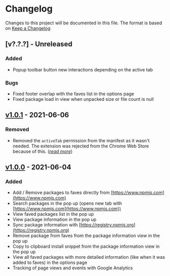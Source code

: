 # Changelog

Changes to this project will be documented in this file.
The format is based on [Keep a Changelog](https://keepachangelog.com/en/1.0.0/)

## [v?.?.?] - Unreleased

### Added
- Popup toolbar button new interactions depending on the active tab

### Bugs
- Fixed footer overlap with the faves list in the options page
- Fixed package load in view when unpacked size or file count is null

## [v1.0.1] - 2021-06-06

### Removed
- Removed the `activeTab` permission from the manifest as it wasn't needed. The extension was rejected from the Chrome Web Store because of this. ([*read more*](https://developer.chrome.com/docs/webstore/program_policies/#permissions))

## [v1.0.0] - 2021-06-04

### Added
- Add / Remove packages to faves directly from [https://www.npmjs.com](https://www.npmjs.com)
- Search packages in the pop up (opens new tab with [https://www.npmjs.com](https://www.npmjs.com))
- View faved packages list in the pop up
- View package information in the pop up
- Sync package information with [https://registry.npmjs.org](https://registry.npmjs.org)
- Remove package from faves from the package information view in the pop up
- Copy to clipboard install snippet from the package information view in the pop up
- View all faved packages with more detailed information (like when it was added to faves) in the options page
- Tracking of page views and events with Google Analytics

[v1.0.0]: https://github.com/tulu/chrome-extension-npm-faves/releases/tag/v1.0.0
[v1.0.1]: https://github.com/tulu/chrome-extension-npm-faves/releases/tag/v1.0.1